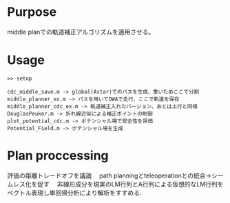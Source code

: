 # Purpose
middle planでの軌道補正アルゴリズムを適用させる。
# Usage
```
>> setup

```
```
cdc_middle_save.m -> global(Astar)でのパスを生成、重いためここで分割  
middle_planner_ex.m -> パスを用いてDWAで走行、ここで軌道を保存  
middle_planner_cdc_ex.m -> 軌道補正入れたバージョン、あとは上行と同様  
DouglasPeuker.m -> 折れ線近似による補正ポイントの制御  
plot_potential_cdc.m -> ポテンシャル場で安全性を評価  
Potential_Field.m -> ポテンシャル場を生成  
```
# Plan proccessing
評価の距離トレードオフを議論　
path planningとteleoperationとの統合->シームレス化を促す　
非線形成分を現実のLM行列とA行列による仮想的なLM行列をベクトル表現し単回帰分析により解析をすすめる.
